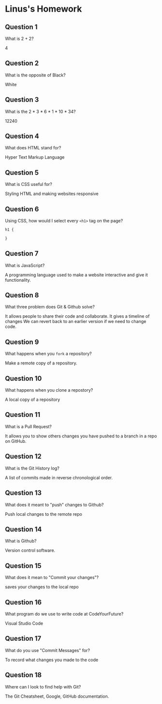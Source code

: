 # Linus's Homework

## Question 1

What is 2 + 2?

4

## Question 2

What is the opposite of Black?

White 

## Question 3

What is the  2 * 3 * 6 * 1 * 10 * 34?

12240

## Question 4 

What does HTML stand for?

Hyper Text Markup Language 

## Question 5

What is CSS useful for?

Styling HTML and making websites responsive 

## Question 6

Using CSS, how would I select every `<h1>` tag on the page?

```css
h1 {

}
```

## Question 7

What is JavaScript?

A programming language used to make a website interactive and give it functionality.

## Question 8

What three problem does Git & Github solve?

It allows people to share their code and collaborate. 
It gives a timeline of changes
We can revert back to an earlier version if we need to change code. 


## Question 9

What happens when you `fork` a repository?

Make a remote copy of a repository. 

## Question 10 

What happens when you clone a repostory?

A local copy of a repository 

## Question 11

What is a Pull Request?

It allows you to show others changes you have pushed to a branch in a repo on GitHub.

## Question 12

What is the Git History log?

A list of commits made in reverse chronological order. 

## Question 13

What does it meant to "push" changes to Github?

Push local changes to the remote repo 

## Question 14

What is Github?

Version control software. 

## Question 15

What does it mean to "Commit your changes"?

saves your changes to the local repo

## Question 16

What program do we use to write code at CodeYourFuture?

Visual Studio Code 

## Question 17

What do you use "Commit Messages" for?

To record what changes you made to the code

## Question 18

Where can I look to find help with Git?

The Git Cheatsheet, Google, GitHub documentation. 
